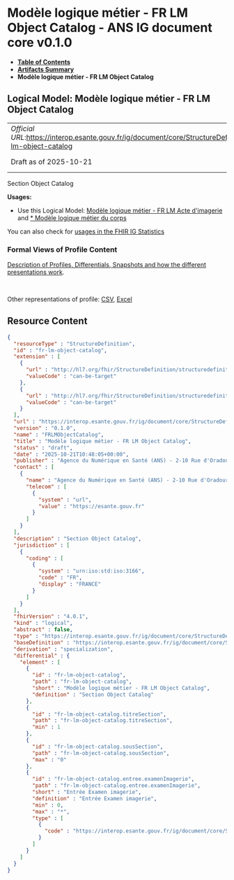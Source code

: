 # Modèle logique métier - FR LM Object Catalog - ANS IG document core v0.1.0

* [**Table of Contents**](toc.md)
* [**Artifacts Summary**](artifacts.md)
* **Modèle logique métier - FR LM Object Catalog**

## Logical Model: Modèle logique métier - FR LM Object Catalog 

| | |
| :--- | :--- |
| *Official URL*:https://interop.esante.gouv.fr/ig/document/core/StructureDefinition/fr-lm-object-catalog | *Version*:0.1.0 |
| Draft as of 2025-10-21 | *Computable Name*:FRLMObjectCatalog |

 
Section Object Catalog 

**Usages:**

* Use this Logical Model: [Modèle logique métier - FR LM Acte d'imagerie](StructureDefinition-fr-lm-acte-imagerie.md) and [* Modèle logique métier du corps](StructureDefinition-fr-lm-corps-document.md)

You can also check for [usages in the FHIR IG Statistics](https://packages2.fhir.org/xig/ans.document.fr.core|current/StructureDefinition/fr-lm-object-catalog)

### Formal Views of Profile Content

 [Description of Profiles, Differentials, Snapshots and how the different presentations work](http://build.fhir.org/ig/FHIR/ig-guidance/readingIgs.html#structure-definitions). 

 

Other representations of profile: [CSV](StructureDefinition-fr-lm-object-catalog.csv), [Excel](StructureDefinition-fr-lm-object-catalog.xlsx) 



## Resource Content

```json
{
  "resourceType" : "StructureDefinition",
  "id" : "fr-lm-object-catalog",
  "extension" : [
    {
      "url" : "http://hl7.org/fhir/StructureDefinition/structuredefinition-type-characteristics",
      "valueCode" : "can-be-target"
    },
    {
      "url" : "http://hl7.org/fhir/StructureDefinition/structuredefinition-type-characteristics",
      "valueCode" : "can-be-target"
    }
  ],
  "url" : "https://interop.esante.gouv.fr/ig/document/core/StructureDefinition/fr-lm-object-catalog",
  "version" : "0.1.0",
  "name" : "FRLMObjectCatalog",
  "title" : "Modèle logique métier - FR LM Object Catalog",
  "status" : "draft",
  "date" : "2025-10-21T10:48:05+00:00",
  "publisher" : "Agence du Numérique en Santé (ANS) - 2-10 Rue d'Oradour-sur-Glane, 75015 Paris",
  "contact" : [
    {
      "name" : "Agence du Numérique en Santé (ANS) - 2-10 Rue d'Oradour-sur-Glane, 75015 Paris",
      "telecom" : [
        {
          "system" : "url",
          "value" : "https://esante.gouv.fr"
        }
      ]
    }
  ],
  "description" : "Section Object Catalog",
  "jurisdiction" : [
    {
      "coding" : [
        {
          "system" : "urn:iso:std:iso:3166",
          "code" : "FR",
          "display" : "FRANCE"
        }
      ]
    }
  ],
  "fhirVersion" : "4.0.1",
  "kind" : "logical",
  "abstract" : false,
  "type" : "https://interop.esante.gouv.fr/ig/document/core/StructureDefinition/fr-lm-object-catalog",
  "baseDefinition" : "https://interop.esante.gouv.fr/ig/document/core/StructureDefinition/fr-lm-section",
  "derivation" : "specialization",
  "differential" : {
    "element" : [
      {
        "id" : "fr-lm-object-catalog",
        "path" : "fr-lm-object-catalog",
        "short" : "Modèle logique métier - FR LM Object Catalog",
        "definition" : "Section Object Catalog"
      },
      {
        "id" : "fr-lm-object-catalog.titreSection",
        "path" : "fr-lm-object-catalog.titreSection",
        "min" : 1
      },
      {
        "id" : "fr-lm-object-catalog.sousSection",
        "path" : "fr-lm-object-catalog.sousSection",
        "max" : "0"
      },
      {
        "id" : "fr-lm-object-catalog.entree.examenImagerie",
        "path" : "fr-lm-object-catalog.entree.examenImagerie",
        "short" : "Entrée Examen imagerie",
        "definition" : "Entrée Examen imagerie",
        "min" : 0,
        "max" : "*",
        "type" : [
          {
            "code" : "https://interop.esante.gouv.fr/ig/document/core/StructureDefinition/fr-lm-examen-imagerie"
          }
        ]
      }
    ]
  }
}

```
